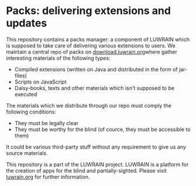 
# Packs: delivering extensions and updates

This repository contains a packs manager:
a component of LUWRAIN which is supposed to take care of delivering various extensions to users.
We maintain a central repo of packs on [download.luwrain.org](http://download.luwrain.org)where gather  interesting materials of the following types:

* Compiled extensions (written on Java and distributed in the form of jar-files)
* Scripts on JavaScript
* Daisy-books, texts and other materials which isn't supposed to be executed

The materials which we distribute through our repo must comply the following conditions:

* They must be legally clear
* They must be worthy for the blind (of cource, they must be accessible to them)

It could be various third-party stuff
without any requirement to give us any source materials.


This repository is a part of the LUWRAIN project.
LUWRAIN is a platform for the creation of apps for the blind and partially-sighted.
Please visit [luwrain.org](http://luwrain.org/?lang=en) for further information.

